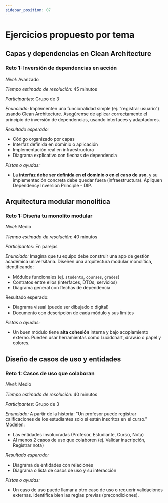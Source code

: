```yaml
---
sidebar_position: 07
---
```


# Ejercicios propuesto por tema

## Capas y dependencias en Clean Architecture

### Reto 1: Inversión de dependencias en acción

*Nivel:* Avanzado

*Tiempo estimado de resolución:* 45 minutos

*Participantes:* Grupo de 3

*Enunciado:* Implementen una funcionalidad simple (ej. “registrar usuario”) usando Clean Architecture. Asegúrense de aplicar correctamente el principio de inversión de dependencias, usando interfaces y adaptadores.

*Resultado esperado:*

- Código organizado por capas
- Interfaz definida en dominio o aplicación
- Implementación real en infraestructura
- Diagrama explicativo con flechas de dependencia

*Pistas o ayudas:*

- La **interfaz debe ser definida en el dominio o en el caso de uso**, y su implementación concreta debe quedar fuera (infraestructura). Apliquen Dependency Inversion Principle - DIP.

## Arquitectura modular monolítica

### Reto 1: Diseña tu monolito modular

*Nivel:* Medio

*Tiempo estimado de resolución:* 40 minutos

*Participantes:* En parejas

*Enunciado:* Imagina que tu equipo debe construir una app de gestión académica universitaria. Diseñen una arquitectura modular monolítica, identificando:

- Módulos funcionales (ej. `students`, `courses`, `grades`)
- Contratos entre ellos (interfaces, DTOs, servicios)
- Diagrama general con flechas de dependencia

Resultado esperado:

- Diagrama visual (puede ser dibujado o digital)
- Documento con descripción de cada módulo y sus límites

*Pistas o ayudas:*

- Un buen módulo tiene **alta cohesión** interna y bajo acoplamiento externo. Pueden usar herramientas como Lucidchart, draw.io o papel y colores.

## Diseño de casos de uso y entidades

### Reto 1: Casos de uso que colaboran

*Nivel:* Medio

*Tiempo estimado de resolución:* 40 minutos

*Participantes:* Grupo de 3

*Enunciado:* A partir de la historia: "Un profesor puede registrar calificaciones de los estudiantes solo si están inscritos en el curso." Modelen:

- Las entidades involucradas (Profesor, Estudiante, Curso, Nota)
- Al menos 2 casos de uso que colaboren (ej. Validar inscripción, Registrar nota)

*Resultado esperado:*

- Diagrama de entidades con relaciones
- Diagrama o lista de casos de uso y su interacción

*Pistas o ayudas:*

- Un caso de uso puede llamar a otro caso de uso o requerir validaciones externas. Identifica bien las reglas previas (precondiciones).
